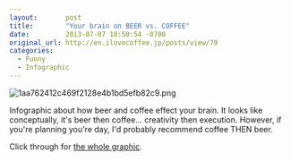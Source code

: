 ```yaml
---
layout:       post
title:        "Your brain on BEER vs. COFFEE"
date:         2013-07-07 18:50:54 -0700
original_url: http://en.ilovecoffee.jp/posts/view/79
categories:
  - Funny
  - Infographic
---
```


  ![1aa762412c469f2128e4b1bd5efb82c9.png](/attachments/1aa762412c469f2128e4b1bd5efb82c9/image.png) 

 Infographic about how beer and coffee effect your brain. It looks like conceptually, it's beer then coffee... creativity then execution. However, if you're planning you're day, I'd probably recommend coffee THEN beer. 

 Click through for  [the whole graphic](http://en.ilovecoffee.jp/posts/view/79).

 
